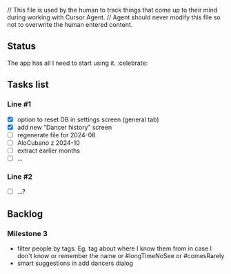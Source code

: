 // This file is used by the human to track things that come up to their mind during working with Cursor Agent.
// Agent should never modify this file so not to overwrite the human entered content.

## Status
The app has all I need to start using it. :celebrate:

## Tasks list

### Line #1
- [X] option to reset DB in settings screen (general tab)
- [X] add new “Dancer history” screen
- [ ] regenerate file for 2024-08
- [ ] AloCubano z 2024-10
- [ ] extract earlier months
- [ ] ...

### Line #2
- [ ] ...?

## Backlog

### Milestone 3
- filter people by tags. Eg. tag about where I know them from in case I don't know or remember the name or #longTimeNoSee or #comesRarely
- smart suggestions in add dancers dialog
